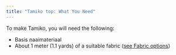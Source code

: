 ```yaml
---
title: "Tamiko top: What You Need"
---
```


To make Tamiko, you will need the following:

- Basis naaimateriaal
- About 1 meter (1.1 yards) of a suitable fabric ([see Fabric options](/docs/patterns/tamiko/fabric))
